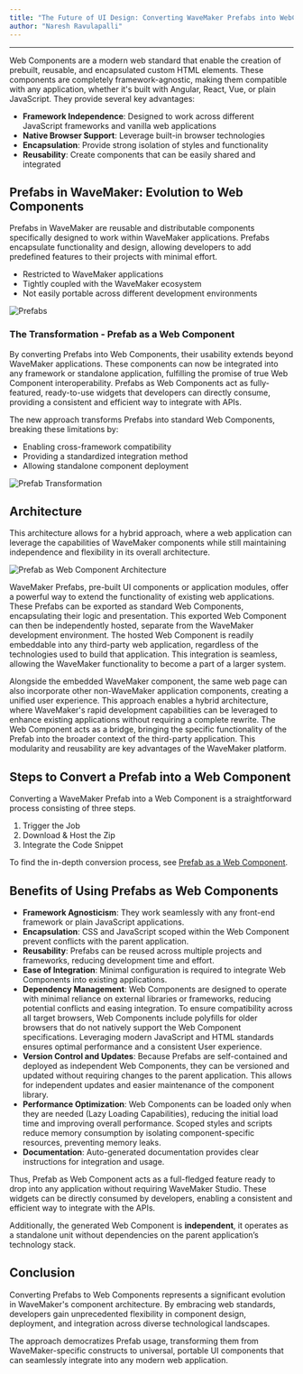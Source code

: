 ```yaml
---
title: "The Future of UI Design: Converting WaveMaker Prefabs into WebComponents"
author: "Naresh Ravulapalli"
---
```

---

Web Components are a modern web standard that enable the creation of prebuilt, reusable, and encapsulated custom HTML elements. These components are completely framework-agnostic, making them compatible with any application, whether it's built with Angular, React, Vue, or plain JavaScript. They provide several key advantages:

- **Framework Independence**: Designed to work across different JavaScript frameworks and vanilla web applications
- **Native Browser Support**: Leverage built-in browser technologies
- **Encapsulation**: Provide strong isolation of styles and functionality
- **Reusability**: Create components that can be easily shared and integrated

<!-- truncate -->

## Prefabs in WaveMaker: Evolution to Web Components

Prefabs in WaveMaker are reusable and distributable components specifically designed to work within WaveMaker applications. Prefabs encapsulate functionality and design, allowing developers to add predefined features to their projects with minimal effort.

- Restricted to WaveMaker applications
- Tightly coupled with the WaveMaker ecosystem
- Not easily portable across different development environments

![Prefabs](/learn/assets/prefabs.png)

### The Transformation - Prefab as a Web Component

By converting Prefabs into Web Components, their usability extends beyond WaveMaker applications. These components can now be integrated into any framework or standalone application, fulfilling the promise of true Web Component interoperability. Prefabs as Web Components act as fully-featured, ready-to-use widgets that developers can directly consume, providing a consistent and efficient way to integrate with APIs.

The new approach transforms Prefabs into standard Web Components, breaking these limitations by:

- Enabling cross-framework compatibility
- Providing a standardized integration method
- Allowing standalone component deployment

![Prefab Transformation](/learn/assets/prefab-transformation.png)

## Architecture

This architecture allows for a hybrid approach, where a web application can leverage the capabilities of WaveMaker components while still maintaining independence and flexibility in its overall architecture.

![Prefab as Web Component Architecture](/learn/assets/prefab-as-webcomponent-architecture.png)

WaveMaker Prefabs, pre-built UI components or application modules, offer a powerful way to extend the functionality of existing web applications. These Prefabs can be exported as standard Web Components, encapsulating their logic and presentation. This exported Web Component can then be independently hosted, separate from the WaveMaker development environment. The hosted Web Component is readily embeddable into any third-party web application, regardless of the technologies used to build that application. This integration is seamless, allowing the WaveMaker functionality to become a part of a larger system. 

Alongside the embedded WaveMaker component, the same web page can also incorporate other non-WaveMaker application components, creating a unified user experience. This approach enables a hybrid architecture, where WaveMaker's rapid development capabilities can be leveraged to enhance existing applications without requiring a complete rewrite. The Web Component acts as a bridge, bringing the specific functionality of the Prefab into the broader context of the third-party application. This modularity and reusability are key advantages of the WaveMaker platform.

## Steps to Convert a Prefab into a Web Component

Converting a WaveMaker Prefab into a Web Component is a straightforward process consisting of three steps.

1. Trigger the Job
2. Download & Host the Zip
3. Integrate the Code Snippet


To find the in-depth conversion process, see [Prefab as a Web Component](/learn/how-tos/prefab-as-webcomponent).


## Benefits of Using Prefabs as Web Components

- **Framework Agnosticism**: They work seamlessly with any front-end framework or plain JavaScript applications.
- **Encapsulation**: CSS and JavaScript scoped within the Web Component prevent conflicts with the parent application.
- **Reusability**: Prefabs can be reused across multiple projects and frameworks, reducing development time and effort.
- **Ease of Integration**: Minimal configuration is required to integrate Web Components into existing applications.
- **Dependency Management**: Web Components are designed to operate with minimal reliance on external libraries or frameworks, reducing potential conflicts and easing integration. To ensure compatibility across all target browsers, Web Components include polyfills for older browsers that do not natively support the Web Component specifications. Leveraging modern JavaScript and HTML standards ensures optimal performance and a consistent User experience.
- **Version Control and Updates**: Because Prefabs are self-contained and deployed as independent Web Components, they can be versioned and updated without requiring changes to the parent application. This allows for independent updates and easier maintenance of the component library.
- **Performance Optimization**: Web Components can be loaded only when they are needed (Lazy Loading Capabilities), reducing the initial load time and improving overall performance. Scoped styles and scripts reduce memory consumption by isolating component-specific resources, preventing memory leaks.
- **Documentation**: Auto-generated documentation provides clear instructions for integration and usage.


Thus, Prefab as Web Component acts as a full-fledged feature ready to drop into any application without requiring WaveMaker Studio. These widgets can be directly consumed by developers, enabling a consistent and efficient way to integrate with the APIs.


Additionally, the generated Web Component is **independent**, it operates as a standalone unit without dependencies on the parent application’s technology stack.


## Conclusion

Converting Prefabs to Web Components represents a significant evolution in WaveMaker's component architecture. By embracing web standards, developers gain unprecedented flexibility in component design, deployment, and integration across diverse technological landscapes.

The approach democratizes Prefab usage, transforming them from WaveMaker-specific constructs to universal, portable UI components that can seamlessly integrate into any modern web application.
